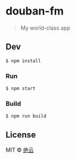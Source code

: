 # douban-fm

> My world-class app


## Dev

```
$ npm install
```

### Run

```
$ npm start
```

### Build

```
$ npm run build
```


## License

MIT © [绝云](http://leungwensen.com)
